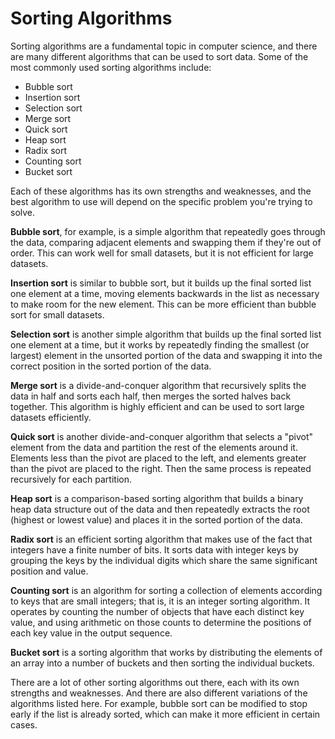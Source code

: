 # Sorting Algorithms

Sorting algorithms are a fundamental topic in computer science, and there are many different algorithms that can be used to sort data. Some of the most commonly used sorting algorithms include:

- Bubble sort
- Insertion sort
- Selection sort
- Merge sort
- Quick sort
- Heap sort
- Radix sort
- Counting sort
- Bucket sort

Each of these algorithms has its own strengths and weaknesses, and the best algorithm to use will depend on the specific problem you're trying to solve.

**Bubble sort**, for example, is a simple algorithm that repeatedly goes through the data, comparing adjacent elements and swapping them if they're out of order. This can work well for small datasets, but it is not efficient for large datasets.

**Insertion sort** is similar to bubble sort, but it builds up the final sorted list one element at a time, moving elements backwards in the list as necessary to make room for the new element. This can be more efficient than bubble sort for small datasets.

**Selection sort** is another simple algorithm that builds up the final sorted list one element at a time, but it works by repeatedly finding the smallest (or largest) element in the unsorted portion of the data and swapping it into the correct position in the sorted portion of the data.

**Merge sort** is a divide-and-conquer algorithm that recursively splits the data in half and sorts each half, then merges the sorted halves back together. This algorithm is highly efficient and can be used to sort large datasets efficiently.

**Quick sort** is another divide-and-conquer algorithm that selects a "pivot" element from the data and partition the rest of the elements around it. Elements less than the pivot are placed to the left, and elements greater than the pivot are placed to the right. Then the same process is repeated recursively for each partition.

**Heap sort** is a comparison-based sorting algorithm that builds a binary heap data structure out of the data and then repeatedly extracts the root (highest or lowest value) and places it in the sorted portion of the data.

**Radix sort** is an efficient sorting algorithm that makes use of the fact that integers have a finite number of bits. It sorts data with integer keys by grouping the keys by the individual digits which share the same significant position and value.

**Counting sort** is an algorithm for sorting a collection of elements according to keys that are small integers; that is, it is an integer sorting algorithm. It operates by counting the number of objects that have each distinct key value, and using arithmetic on those counts to determine the positions of each key value in the output sequence.

**Bucket sort** is a sorting algorithm that works by distributing the elements of an array into a number of buckets and then sorting the individual buckets.

There are a lot of other sorting algorithms out there, each with its own strengths and weaknesses. And there are also different variations of the algorithms listed here. For example, bubble sort can be modified to stop early if the list is already sorted, which can make it more efficient in certain cases.